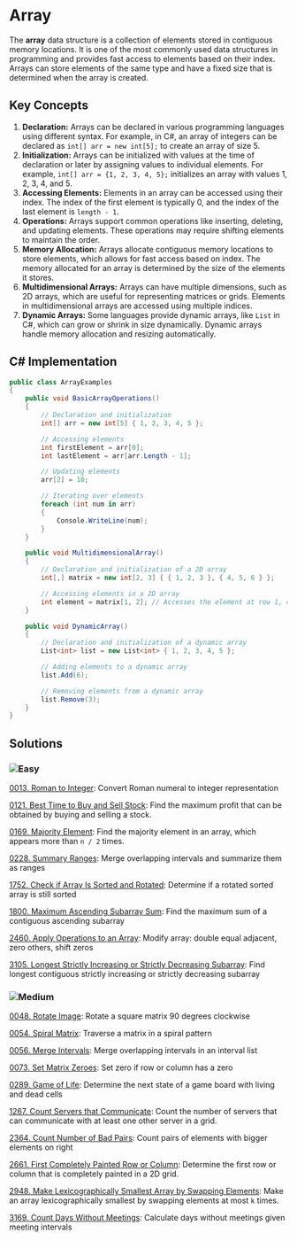 # Array

The **array** data structure is a collection of elements stored in contiguous memory locations. It is one of the most commonly used data structures in programming and provides fast access to elements based on their index. Arrays can store elements of the same type and have a fixed size that is determined when the array is created.

## Key Concepts

1. **Declaration:** Arrays can be declared in various programming languages using different syntax. For example, in C#, an array of integers can be declared as `int[] arr = new int[5];` to create an array of size 5.
2. **Initialization:** Arrays can be initialized with values at the time of declaration or later by assigning values to individual elements. For example, `int[] arr = {1, 2, 3, 4, 5};` initializes an array with values 1, 2, 3, 4, and 5.
3. **Accessing Elements:** Elements in an array can be accessed using their index. The index of the first element is typically 0, and the index of the last element is `length - 1`.
4. **Operations:** Arrays support common operations like inserting, deleting, and updating elements. These operations may require shifting elements to maintain the order.
5. **Memory Allocation:** Arrays allocate contiguous memory locations to store elements, which allows for fast access based on index. The memory allocated for an array is determined by the size of the elements it stores.
6. **Multidimensional Arrays:** Arrays can have multiple dimensions, such as 2D arrays, which are useful for representing matrices or grids. Elements in multidimensional arrays are accessed using multiple indices.
7. **Dynamic Arrays:** Some languages provide dynamic arrays, like `List` in C#, which can grow or shrink in size dynamically. Dynamic arrays handle memory allocation and resizing automatically.

## C# Implementation

```csharp
public class ArrayExamples
{
    public void BasicArrayOperations()
    {
        // Declaration and initialization
        int[] arr = new int[5] { 1, 2, 3, 4, 5 };

        // Accessing elements
        int firstElement = arr[0];
        int lastElement = arr[arr.Length - 1];

        // Updating elements
        arr[2] = 10;

        // Iterating over elements
        foreach (int num in arr)
        {
            Console.WriteLine(num);
        }
    }

    public void MultidimensionalArray()
    {
        // Declaration and initialization of a 2D array
        int[,] matrix = new int[2, 3] { { 1, 2, 3 }, { 4, 5, 6 } };

        // Accessing elements in a 2D array
        int element = matrix[1, 2]; // Accesses the element at row 1, column 2
    }

    public void DynamicArray()
    {
        // Declaration and initialization of a dynamic array
        List<int> list = new List<int> { 1, 2, 3, 4, 5 };

        // Adding elements to a dynamic array
        list.Add(6);

        // Removing elements from a dynamic array
        list.Remove(3);
    }
}
```

## Solutions

### ![Easy](https://img.shields.io/badge/Easy-46c6c2)

[0013. Roman to Integer](/Data%20Structures%2FArray%2F0013.%20Roman%20to%20Integer): Convert Roman numeral to integer representation

[0121. Best Time to Buy and Sell Stock](/Data%20Structures%2FArray%2F0121.%20Best%20Time%20to%20Buy%20and%20Sell%20Stock): Find the maximum profit that can be obtained by buying and selling a stock.

[0169. Majority Element](https://github.com/vahtyah/LeetCodeSolutions/tree/main/Data%20Structures/Array/0169.%20Majority%20Element): Find the majority element in an array, which appears more than `n / 2` times.

[0228. Summary Ranges](/Data%20Structures%2FArray%2F0228.%20Summary%20Ranges): Merge overlapping intervals and summarize them as ranges

[1752. Check if Array Is Sorted and Rotated](/Data%20Structures%2FArray%2F1752.%20Check%20if%20Array%20Is%20Sorted%20and%20Rotated): Determine if a rotated sorted array is still sorted

[1800. Maximum Ascending Subarray Sum](/Data%20Structures%2FArray%2F1800.%20Maximum%20Ascending%20Subarray%20Sum): Find the maximum sum of a contiguous ascending subarray

[2460. Apply Operations to an Array](/Data%20Structures%2FArray%2F2460.%20Apply%20Operations%20to%20an%20Array): Modify array: double equal adjacent, zero others, shift zeros

[3105. Longest Strictly Increasing or Strictly Decreasing Subarray](/Data%20Structures%2FArray%2F3105.%20Longest%20Strictly%20Increasing%20or%20Strictly%20Decreasing%20Subarray): Find longest contiguous strictly increasing or strictly decreasing subarray

### ![Medium](https://img.shields.io/badge/Medium-fac31d)

[0048. Rotate Image](/Data%20Structures%2FArray%2F0048.%20Rotate%20Image): Rotate a square matrix 90 degrees clockwise

[0054. Spiral Matrix](/Data%20Structures%2FArray%2F0054.%20Spiral%20Matrix): Traverse a matrix in a spiral pattern

[0056. Merge Intervals](/Data%20Structures%2FArray%2F0056.%20Merge%20Intervals): Merge overlapping intervals in an interval list

[0073. Set Matrix Zeroes](/Data%20Structures%2FArray%2F0073.%20Set%20Matrix%20Zeroes): Set zero if row or column has a zero

[0289. Game of Life](/Data%20Structures%2FArray%2F0289.%20Game%20of%20Life): Determine the next state of a game board with living and dead cells

[1267. Count Servers that Communicate](https://github.com/vahtyah/LeetCodeSolutions/tree/main/Data%20Structures%2FArray%2F1267.%20Count%20Servers%20that%20Communicate): Count the number of servers that can communicate with at least one other server in a grid.

[2364. Count Number of Bad Pairs](/Data%20Structures%2FArray%2F2364.%20Count%20Number%20of%20Bad%20Pairs): Count pairs of elements with bigger elements on right

[2661. First Completely Painted Row or Column](https://github.com/vahtyah/LeetCodeSolutions/tree/main/Data%20Structures/Array/2661.%20First%20Completely%20Painted%20Row%20or%20Column): Determine the first row or column that is completely painted in a 2D grid.

[2948. Make Lexicographically Smallest Array by Swapping Elements](https://github.com/vahtyah/LeetCodeSolutions/tree/main/Data%20Structures%2FArray%2F2948.%20Make%20Lexicographically%20Smallest%20Array%20by%20Swapping%20Elements): Make an array lexicographically smallest by swapping elements at most `k` times.

[3169. Count Days Without Meetings](/Data%20Structures%2FArray%2F3169.%20Count%20Days%20Without%20Meetings): Calculate days without meetings given meeting intervals
